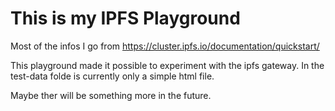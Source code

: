 # This is my IPFS Playground

Most of the infos I go from https://cluster.ipfs.io/documentation/quickstart/

This playground made it possible to experiment with the ipfs gateway.
In the test-data folde is currently only a simple html file.

Maybe ther will be something more in the future.